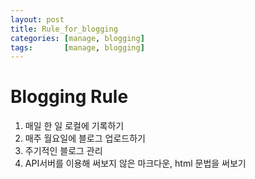 ```yaml
---
layout: post
title: Rule_for_blogging
categories: [manage, blogging]
tags:       [manage, blogging]
---
```


Blogging Rule
=============

1. 매일 한 일 로컬에 기록하기
2. 매주 월요일에 블로그 업로드하기
3. 주기적인 블로그 관리
4. API서버를 이용해 써보지 않은 마크다운, html 문법을 써보기

